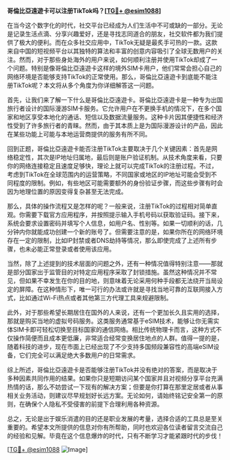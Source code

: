 **哥倫比亞遠遊卡可以注册TikTok吗？[[TG💪+ @esim1088](https://t.me/s/esim1088)]**

在当今这个数字化的时代，社交平台已经成为人们生活中不可或缺的一部分。无论是记录生活点滴、分享兴趣爱好，还是寻找志同道合的朋友，社交软件都为我们提供了极大的便利。而在众多社交应用中，TikTok无疑是最炙手可热的一款。这款来自中国的短视频平台以其独特的算法和丰富的创意内容吸引了全球无数用户的关注。然而，对于那些身处海外的用户来说，如何顺利注册并使用TikTok却成了一个问题。特别是像哥倫比亞遠遊卡这样的境外SIM卡用户，他们常常会担心自己的网络环境是否能够支持TikTok的正常使用。那么，哥倫比亞遠遊卡到底能不能注册TikTok呢？本文将从多个角度为你详细解答这一问题。

首先，让我们来了解一下什么是哥倫比亞遠遊卡。哥倫比亞遠遊卡是一种专为出国旅行者设计的国际漫游SIM卡服务。它允许用户在不更换手机的情况下，在多个国家和地区享受本地化的通话、短信以及数据流量服务。这种卡片因其便捷性和经济性受到了许多旅行者的青睐。然而，由于其本质上是为国际漫游设计的产品，因此在某些功能上可能与本地运营商提供的服务有所不同。

回到正题，哥倫比亞遠遊卡能否注册TikTok主要取决于几个关键因素：首先是网络稳定性，其次是IP地址归属地，最后则是账户验证机制。从技术角度来看，只要你的网络连接稳定且速度足够快，理论上就可以完成TikTok的注册过程。不过，考虑到TikTok在全球范围内的运营策略，不同国家或地区的IP地址可能会受到不同程度的限制。例如，有些地区可能需要额外的身份验证步骤，而这些步骤有时会因为地理位置的原因变得复杂甚至无法完成。

那么，具体的操作流程又是怎样的呢？一般来说，注册TikTok的过程相对简单直观。你需要下载官方应用程序，并按照提示输入手机号码以获取验证码。接下来，系统会要求设置密码并填写个人信息，如用户名、性别等。如果一切顺利的话，几分钟内你就能成功创建一个新的账号了。但需要注意的是，如果你所在的网络环境存在一定的限制，比如IP封禁或者DNS劫持等情况，那么即使完成了上述所有步骤，也未必能正常登录或者使用该应用。

当然，除了上述提到的技术层面的问题之外，还有一种情况值得特别注意——那就是部分国家出于监管目的对特定应用程序采取了封锁措施。虽然这种情况并不常见，但如果不幸发生在你的目的地，则意味着无论采用何种手段都无法绕开当局设定的屏障。在这种情形下，唯一可行的办法或许就是寻找当地可靠的互联网接入方式，比如通过Wi-Fi热点或者其他第三方代理工具来规避限制。

此外，对于那些希望长期居住在国外的人来说，还有一个更加长久且实用的选择，那就是购买当地的虚拟号码服务。这类服务通常基于eSIM技术，能够让你无需实体SIM卡即可轻松切换至目标国家的通信网络。相比传统物理卡而言，这种方式不仅操作简便而且成本更低廉，非常适合经常变换居住地点的人群。值得一提的是，随着科技的进步，现在市面上已经出现了不少支持多国频段兼容性的高端eSIM设备，它们完全可以满足绝大多数用户的日常需求。

综上所述，哥倫比亞遠遊卡是否能够注册TikTok并没有绝对的答案，而是取决于多种因素共同作用的结果。如果你只是短期访问某个国家并且对视频分享平台充满热情的话，那么不妨尝试一下现有的解决方案；但要是你打算在那里定居或者从事相关业务活动，则建议尽早规划好长远方案。无论如何，请始终铭记安全第一的原则，在确保个人隐私不受侵害的前提下合理利用各种资源。

总之，无论是出于娱乐消遣的目的还是职业发展的考量，选择合适的工具总是至关重要的。希望本文所提供的信息对你有所帮助，同时也欢迎各位读者留言交流自己的经验和见解。毕竟在这个信息爆炸的时代，只有不断学习才能紧跟时代的步伐！

[[TG💪+ @esim1088](https://t.me/s/esim1088) ![Image](https://i.postimg.cc/4NQfJmqS/Snipaste-2025-05-13-00-14-12.png)]